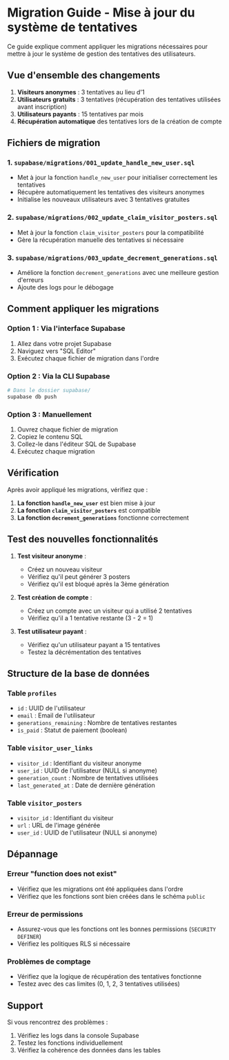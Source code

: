 # Migration Guide - Mise à jour du système de tentatives

Ce guide explique comment appliquer les migrations nécessaires pour mettre à jour le système de gestion des tentatives des utilisateurs.

## Vue d'ensemble des changements

1. **Visiteurs anonymes** : 3 tentatives au lieu d'1
2. **Utilisateurs gratuits** : 3 tentatives (récupération des tentatives utilisées avant inscription)
3. **Utilisateurs payants** : 15 tentatives par mois
4. **Récupération automatique** des tentatives lors de la création de compte

## Fichiers de migration

### 1. `supabase/migrations/001_update_handle_new_user.sql`

- Met à jour la fonction `handle_new_user` pour initialiser correctement les tentatives
- Récupère automatiquement les tentatives des visiteurs anonymes
- Initialise les nouveaux utilisateurs avec 3 tentatives gratuites

### 2. `supabase/migrations/002_update_claim_visitor_posters.sql`

- Met à jour la fonction `claim_visitor_posters` pour la compatibilité
- Gère la récupération manuelle des tentatives si nécessaire

### 3. `supabase/migrations/003_update_decrement_generations.sql`

- Améliore la fonction `decrement_generations` avec une meilleure gestion d'erreurs
- Ajoute des logs pour le débogage

## Comment appliquer les migrations

### Option 1 : Via l'interface Supabase

1. Allez dans votre projet Supabase
2. Naviguez vers "SQL Editor"
3. Exécutez chaque fichier de migration dans l'ordre

### Option 2 : Via la CLI Supabase

```bash
# Dans le dossier supabase/
supabase db push
```

### Option 3 : Manuellement

1. Ouvrez chaque fichier de migration
2. Copiez le contenu SQL
3. Collez-le dans l'éditeur SQL de Supabase
4. Exécutez chaque migration

## Vérification

Après avoir appliqué les migrations, vérifiez que :

1. **La fonction `handle_new_user`** est bien mise à jour
2. **La fonction `claim_visitor_posters`** est compatible
3. **La fonction `decrement_generations`** fonctionne correctement

## Test des nouvelles fonctionnalités

1. **Test visiteur anonyme** :

   - Créez un nouveau visiteur
   - Vérifiez qu'il peut générer 3 posters
   - Vérifiez qu'il est bloqué après la 3ème génération

2. **Test création de compte** :

   - Créez un compte avec un visiteur qui a utilisé 2 tentatives
   - Vérifiez qu'il a 1 tentative restante (3 - 2 = 1)

3. **Test utilisateur payant** :
   - Vérifiez qu'un utilisateur payant a 15 tentatives
   - Testez la décrémentation des tentatives

## Structure de la base de données

### Table `profiles`

- `id` : UUID de l'utilisateur
- `email` : Email de l'utilisateur
- `generations_remaining` : Nombre de tentatives restantes
- `is_paid` : Statut de paiement (boolean)

### Table `visitor_user_links`

- `visitor_id` : Identifiant du visiteur anonyme
- `user_id` : UUID de l'utilisateur (NULL si anonyme)
- `generation_count` : Nombre de tentatives utilisées
- `last_generated_at` : Date de dernière génération

### Table `visitor_posters`

- `visitor_id` : Identifiant du visiteur
- `url` : URL de l'image générée
- `user_id` : UUID de l'utilisateur (NULL si anonyme)

## Dépannage

### Erreur "function does not exist"

- Vérifiez que les migrations ont été appliquées dans l'ordre
- Vérifiez que les fonctions sont bien créées dans le schéma `public`

### Erreur de permissions

- Assurez-vous que les fonctions ont les bonnes permissions (`SECURITY DEFINER`)
- Vérifiez les politiques RLS si nécessaire

### Problèmes de comptage

- Vérifiez que la logique de récupération des tentatives fonctionne
- Testez avec des cas limites (0, 1, 2, 3 tentatives utilisées)

## Support

Si vous rencontrez des problèmes :

1. Vérifiez les logs dans la console Supabase
2. Testez les fonctions individuellement
3. Vérifiez la cohérence des données dans les tables
